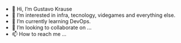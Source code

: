 - 👋 Hi, I’m Gustavo Krause
- 👀 I’m interested in infra, tecnology, videgames and everything else.
- 🌱 I’m currently learning DevOps.
- 💞️ I’m looking to collaborate on ...
- 📫 How to reach me ...

<!---
Gusmao51/Gusmao51 is a ✨ special ✨ repository because its `README.md` (this file) appears on your GitHub profile.
You can click the Preview link to take a look at your changes.
--->
